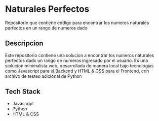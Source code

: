 # Naturales Perfectos
Repositorio que contiene codigo para encontrar los numeros naturales perfectos en un rango de numeros dado

## Descripcion
Este repositorio contiene una solucion a encontrar los numeros naturales perfectos dado un rango de numeros ingresado por el usuario.
Es una siolucion minimalista web, desarrollada de manera local bajo tecnologias como Javascript para el Backend y HTML & CSS para el Frontend,
con archivo de testeo adicional de Python

## Tech Stack
- Javascript
- Python
- HTML & CSS
